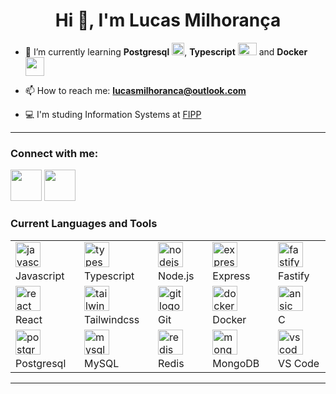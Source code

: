 <!--
- 🔭 I’m currently working on ...
- 💬 Ask me about ...
- ⚡ Fun fact: ...-->
 <h1 align="center">Hi 👋, I'm Lucas Milhorança</h1>

- 🌱 I’m currently learning **Postgresql** <img width='20' height='20' src="https://cdn.jsdelivr.net/gh/devicons/devicon/icons/postgresql/postgresql-original.svg" />, **Typescript** <img width='30' height='20' src="https://cdn.jsdelivr.net/gh/devicons/devicon/icons/typescript/typescript-original.svg" /> and **Docker**  <img width='30' height='30' src="https://cdn.jsdelivr.net/gh/devicons/devicon/icons/docker/docker-plain-wordmark.svg" />

- 📫 How to reach me: **lucasmilhoranca@outlook.com**

- 💻 I'm studing Information Systems at <a href="https://unoeste.br/fipp"> FIPP</a>
<hr/>

<h3 align="left">Connect with me:</h3>
<p slign="left">
<a href="https://www.linkedin.com/in/lucas-milhoranca/" target="_blank"><img width='50' height='50' src="https://cdn.jsdelivr.net/gh/devicons/devicon/icons/linkedin/linkedin-original.svg" /><a/>
<a href="https://www.instagram.com/lucas.milhoranca/" target="_blank"><img width='50' height='50' src="https://raw.githubusercontent.com/rahuldkjain/github-profile-readme-generator/master/src/images/icons/Social/instagram.svg"/></a>
</p>

<h3>Current Languages and Tools</h3>
<table>
  <tbody>
    <tr>
      <td>
        <img
          src="https://cdn.jsdelivr.net/gh/devicons/devicon/icons/javascript/javascript-original.svg"
          height="40"
          alt="javascript logo"
        />
        <img width="12" /> Javascript
      </td>
      <td>
        <img
          src="https://cdn.jsdelivr.net/gh/devicons/devicon/icons/typescript/typescript-original.svg"
          height="40"
          alt="typescript logo"
        />
        <img width="12" /> Typescript
      </td>
      <td>
        <img
          src="https://cdn.jsdelivr.net/gh/devicons/devicon/icons/nodejs/nodejs-original.svg"
          height="40"
          alt="nodejs logo"
        />
        <img width="12" /> Node.js
      </td>
      <td>
        <img
          src="https://skillicons.dev/icons?i=express"
          height="40"
          alt="express logo"
        />
        <img width="12" /> Express
      </td>
      <td>
        <img
          src="https://cdn.jsdelivr.net/gh/devicons/devicon@latest/icons/fastify/fastify-plain.svg"
          height="40"
          alt="fastify logo"
        />
        <img width="12" /> Fastify
      </td>          
    </tr>
    <tr>
      <td>
        <img
          src="https://cdn.jsdelivr.net/gh/devicons/devicon/icons/react/react-original.svg"
          height="40"
          alt="react logo"
        />
        <img width="12" /> React
      </td>
     <td>
        <img
          src="https://cdn.jsdelivr.net/gh/devicons/devicon@latest/icons/tailwindcss/tailwindcss-original.svg"           
          height="40"
          alt="tailwindcss logo"
        />
        <img width="12" /> Tailwindcss
      </td>
      <td>
        <img
          src="https://cdn.jsdelivr.net/gh/devicons/devicon/icons/git/git-original.svg"
          height="40"
          alt="git logo"
        />
        <img width="12" /> Git
      </td>
      <td>
        <img
          src="https://cdn.jsdelivr.net/gh/devicons/devicon/icons/docker/docker-original.svg"
          height="40"
          alt="docker logo"
        />
        <img width="12" /> Docker
      </td>
     <td>
        <img
          src="https://cdn.jsdelivr.net/gh/devicons/devicon/icons/c/c-original.svg"
          height="40"
          alt="ansic logo"
        />
        <img width="12" /> C
      </td>
    </tr>
    <tr>
      <td>
        <img
          src="https://cdn.jsdelivr.net/gh/devicons/devicon/icons/postgresql/postgresql-original.svg"
          height="40"
          alt="postgresql logo"
        />
        <img width="12" /> Postgresql
      </td> 
      <td>
        <img
          src="https://cdn.jsdelivr.net/gh/devicons/devicon@latest/icons/mysql/mysql-original.svg" 
          height="40"
          alt="mysql logo"
        />
        <img width="12" /> MySQL
      </td> 
      <td>
        <img
          src="https://cdn.jsdelivr.net/gh/devicons/devicon/icons/redis/redis-original.svg"
          height="40"
          alt="redis logo"
        />
        <img width="12" /> Redis
      </td>
      <td>
        <img
          src="https://cdn.jsdelivr.net/gh/devicons/devicon/icons/mongodb/mongodb-original.svg"
          height="40"
          alt="mongodb logo"
        />
        <img width="12" /> MongoDB
      </td>
      <td>
        <img
          src="https://cdn.simpleicons.org/visualstudiocode/007ACC"
          height="40"
          alt="vscode logo"
        />
        <img width="12" /> VS Code
      </td>
    </tr>
  </tbody>
</table>
<hr/>
